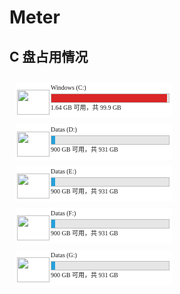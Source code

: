 # Meter

## C 盘占用情况

<div class="win10-disks">
    <div class="disk">
        <img class="icon" src="https://cdn.jsdelivr.net/gh/Lionad-Morotar/blog-cdn/image/other/msedge_l3KrUPxtmf_waifu2x_4x_2n_png.png" />
        <div class="right">
            <p class="title"><span>Windows (C:)</span></p>
            <meter value="98.26" min="0" high="90" max="99.9" title="可用空间：1.64 GB
        总大小：99.9 GB"></meter>
            <p class="space"><span>1.64 GB 可用，共 99.9 GB</span></p>
        </div>
    </div>
    <div class="disk">
        <img class="icon" src="https://cdn.jsdelivr.net/gh/Lionad-Morotar/blog-cdn/image/other/msedge_l3KrUPxtmf_waifu2x_4x_2n_png.png" />
        <div class="right">
            <p class="title"><span>Datas (D:)</span></p>
            <meter value="31" min="0" high="888" max="931" title="可用空间：900 GB
        总大小：931 GB"></meter>
            <p class="space"><span>900 GB 可用，共 931 GB</span></p>
        </div>
    </div>
    <div class="disk">
        <img class="icon" src="https://cdn.jsdelivr.net/gh/Lionad-Morotar/blog-cdn/image/other/msedge_l3KrUPxtmf_waifu2x_4x_2n_png.png" />
        <div class="right">
            <p class="title"><span>Datas (E:)</span></p>
            <meter value="31" min="0" high="888" max="931" title="可用空间：900 GB
        总大小：931 GB"></meter>
            <p class="space"><span>900 GB 可用，共 931 GB</span></p>
        </div>
    </div>
    <div class="disk">
        <img class="icon" src="https://cdn.jsdelivr.net/gh/Lionad-Morotar/blog-cdn/image/other/msedge_l3KrUPxtmf_waifu2x_4x_2n_png.png" />
        <div class="right">
            <p class="title"><span>Datas (F:)</span></p>
            <meter value="31" min="0" high="888" max="931" title="可用空间：900 GB
        总大小：931 GB"></meter>
            <p class="space"><span>900 GB 可用，共 931 GB</span></p>
        </div>
    </div>
    <div class="disk">
        <img class="icon" src="https://cdn.jsdelivr.net/gh/Lionad-Morotar/blog-cdn/image/other/msedge_l3KrUPxtmf_waifu2x_4x_2n_png.png" />
        <div class="right">
            <p class="title"><span>Datas (G:)</span></p>
            <meter value="31" min="0" high="888" max="931" title="可用空间：900 GB
        总大小：931 GB"></meter>
            <p class="space"><span>900 GB 可用，共 931 GB</span></p>
        </div>
    </div>
</div>

<style>
    .win10-disks {
        display: flex;
        flex-wrap: wrap;
        padding: 0px 10px;
        width: 100%;
    }
    .disk {
        display: flex;
        flex-shrink: 0;
        margin: 10px 8px 0 0;
        box-sizing: border-box;
        width: 250px;
        height: 57px;
        background: white;
        user-select: none;
        border: solid 1px transparent;
        cursor: pointer;
    }
    .disk:hover {
        border: solid 1px #999;
    }
    .disk .icon {
        margin: 0 2px 4px 1px;
        align-self: flex-end;
        width: 52px;
        height: 40px;
        pointer-events: none;
    }
    .disk p.title,
    .disk p.space {
        margin: 0px;
        font-size: 10px;
        line-height: 1.65;
        font-family: san-serif;
    }
    .disk .right {
        display: flex;
        flex-direction: column;
    }
    meter {
        display: flex;
        width: unset;
        height: 15px;
    }
    meter::-webkit-meter-bar {
        width: 190px;
        height: 15px;
        border: solid 1px #bcbcbc;
        border-radius: 0px;
        background: #e6e6e6;
    }
    meter::-webkit-meter-optimum-value {
        background: #26a0da;
    }
    meter::-webkit-meter-suboptimum-value {
        background: #da2626;
    }
</style>
